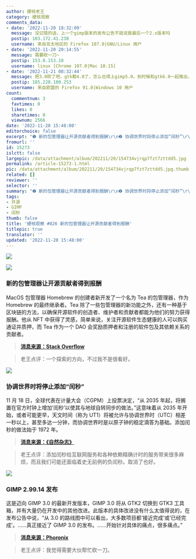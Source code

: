 ```yaml
---
author: 硬核老王
category: 硬核观察
comments_data:
- date: '2022-11-20 18:32:09'
  message: 没记错的话，上一个gimp版本的发布公告不就说是最后一个2.x版本吗
  postip: 103.172.41.238
  username: 来自亚太地区的 Firefox 107.0|GNU/Linux 用户
- date: '2022-11-20 20:14:55'
  message: 需要砍一刀~
  postip: 153.0.153.10
  username: linux [Chrome 107.0|Mac 10.15]
- date: '2022-11-21 08:32:44'
  message: 把3.0砍了吧，gtk都4.0了，怎么也得上gimp5.0，到时候和gtk6.0一起推出，还是落后一代
  postip: 185.220.100.253
  username: 来自欧盟的 Firefox 91.0|Windows 10 用户
count:
  commentnum: 3
  favtimes: 0
  likes: 0
  sharetimes: 0
  viewnum: 2566
date: '2022-11-20 15:48:00'
editorchoice: false
excerpt: "❶ 新的包管理器让开源贡献者得到报酬\r\n❷ 协调世界时将停止添加“闰秒”\r\n❸ GIMP 2.99.14 发布"
fromurl: ''
id: 15273
islctt: false
largepic: /data/attachment/album/202211/20/154734vjrqp7fzt7zttdd5.jpg
permalink: /article-15273-1.html
pic: /data/attachment/album/202211/20/154734vjrqp7fzt7zttdd5.jpg.thumb.jpg
related: []
reviewer: ''
selector: ''
summary: "❶ 新的包管理器让开源贡献者得到报酬\r\n❷ 协调世界时将停止添加“闰秒”\r\n❸ GIMP 2.99.14 发布"
tags:
- 开源
- GIMP
- 闰秒
thumb: false
title: '硬核观察 #826 新的包管理器让开源贡献者得到报酬'
titlepic: true
translator: ''
updated: '2022-11-20 15:48:00'
---
```


![](/data/attachment/album/202211/20/154734vjrqp7fzt7zttdd5.jpg)


![](/data/attachment/album/202211/20/154749k77ng2g2lrl9d2ng.jpg)


### 新的包管理器让开源贡献者得到报酬


MacOS 包管理器 Homebrew 的创建者新开发了一个名为 Tea 的包管理器，作为 Homebrew 的最终继承者。Tea 除了一些包管理器的新功能之外，还有一种基于区块链的方法，以确保开源软件的创造者、维护者和贡献者都能为他们的努力获得报酬。他从 NFT 中获得了灵感，简单来说，关注开源软件生态健康的人可以购买通证并质押，而 Tea 作为一个 DAO 会奖励质押者和注册的软件包及其依赖关系的贡献者。



> 
> **[消息来源：Stack Overflow](https://stackoverflow.blog/2022/11/18/the-creator-of-homebrew-has-a-plan-to-get-open-source-contributors-paid-ep-506/)**
> 
> 
> 



> 
> 老王点评：一个探索的方向，不过我不是很看好。
> 
> 
> 


![](/data/attachment/album/202211/20/154802z2278sdc00icspr9.jpg)


### 协调世界时将停止添加“闰秒”


11 月 18 日，全球代表在计量大会（CGPM）上投票决定，“从 2035 年起，将搁置在官方时钟上增加‘闰秒’以使其与地球自转同步的做法。”这意味着从 2035 年开始，或者可能更早，天文时间（称为 UT1）将被允许与协调世界时（UTC）相差一秒以上，甚至多达一分钟，而协调世界时是以原子钟的稳定滴答为基础。添加闰秒的做法始于 1972 年。



> 
> **[消息来源：《自然杂志》](https://www.nature.com/articles/d41586-022-03783-5)**
> 
> 
> 



> 
> 老王点评：添加闰秒给互联网服务和各种依赖精确计时的服务带来很多麻烦，而且我们可能还面临着史无前例的负闰秒。取消了也好。
> 
> 
> 


![](/data/attachment/album/202211/20/154809a49gfzo3f9dq4z4i.jpg)


### GIMP 2.99.14 发布


这是迈向 GIMP 3.0 的最新开发版本，GIMP 3.0 将从 GTK2 切换到 GTK3 工具箱，并有大量仍在开发中的其他改进。此版本的具体改进没有什么太值得说的，在发布公告中说，“从 3.0 的路线图中可以看出，大多数项目都‘接近完成’或‘已经完成’。……真正接近了 GIMP 3.0 的发布。……开始针对具体的痛点，很多痛点。”



> 
> **[消息来源：Phoronix](https://www.phoronix.com/news/GIMP-2.99.14-Released)**
> 
> 
> 



> 
> 老王点评：我觉得需要大伙帮忙砍一刀。
> 
> 
>